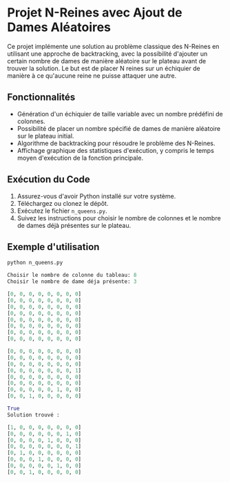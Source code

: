 # Projet N-Reines avec Ajout de Dames Aléatoires

Ce projet implémente une solution au problème classique des N-Reines en utilisant une approche de backtracking, avec la possibilité d'ajouter un certain nombre de dames de manière aléatoire sur le plateau avant de trouver la solution. Le but est de placer N reines sur un échiquier de manière à ce qu'aucune reine ne puisse attaquer une autre.

## Fonctionnalités

- Génération d'un échiquier de taille variable avec un nombre prédéfini de colonnes.
- Possibilité de placer un nombre spécifié de dames de manière aléatoire sur le plateau initial.
- Algorithme de backtracking pour résoudre le problème des N-Reines.
- Affichage graphique des statistiques d'exécution, y compris le temps moyen d'exécution de la fonction principale.

## Exécution du Code

1. Assurez-vous d'avoir Python installé sur votre système.
2. Téléchargez ou clonez le dépôt.
3. Exécutez le fichier `n_queens.py`.
4. Suivez les instructions pour choisir le nombre de colonnes et le nombre de dames déjà présentes sur le plateau.

## Exemple d'utilisation

```python
python n_queens.py

Choisir le nombre de colonne du tableau: 8
Choisir le nombre de dame déja présente: 3

[0, 0, 0, 0, 0, 0, 0, 0]
[0, 0, 0, 0, 0, 0, 0, 0]
[0, 0, 0, 0, 0, 0, 0, 0]
[0, 0, 0, 0, 0, 0, 0, 0]
[0, 0, 0, 0, 0, 0, 0, 0]
[0, 0, 0, 0, 0, 0, 0, 0]
[0, 0, 0, 0, 0, 0, 0, 0]
[0, 0, 0, 0, 0, 0, 0, 0]

[0, 0, 0, 0, 0, 0, 0, 0]
[0, 0, 0, 0, 0, 0, 0, 0]
[0, 0, 0, 0, 0, 0, 0, 0]
[0, 0, 0, 0, 0, 0, 0, 1]
[0, 0, 0, 0, 0, 0, 0, 0]
[0, 0, 0, 0, 0, 0, 0, 0]
[0, 0, 0, 0, 0, 1, 0, 0]
[0, 0, 1, 0, 0, 0, 0, 0]

True
Solution trouvé :

[1, 0, 0, 0, 0, 0, 0, 0]
[0, 0, 0, 0, 0, 0, 1, 0]
[0, 0, 0, 0, 1, 0, 0, 0]
[0, 0, 0, 0, 0, 0, 0, 1]
[0, 1, 0, 0, 0, 0, 0, 0]
[0, 0, 0, 1, 0, 0, 0, 0]
[0, 0, 0, 0, 0, 1, 0, 0]
[0, 0, 1, 0, 0, 0, 0, 0]
